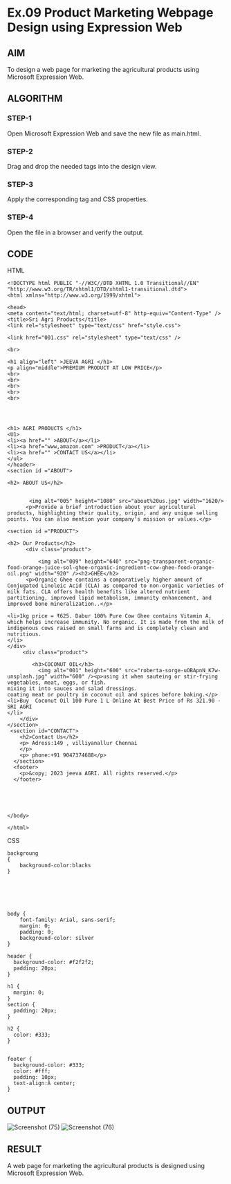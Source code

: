# Ex.09 Product Marketing Webpage Design using Expression Web
## AIM
  To design a web page for marketing the agricultural products using Microsoft Expression Web.

## ALGORITHM
### STEP-1
  Open Microsoft Expression Web and save the new file as main.html.

### STEP-2
  Drag and drop the needed tags into the design view.

### STEP-3
  Apply the corresponding tag and CSS properties.

### STEP-4
  Open the file in a browser and verify the output.
  
## CODE
HTML
```
<!DOCTYPE html PUBLIC "-//W3C//DTD XHTML 1.0 Transitional//EN" "http://www.w3.org/TR/xhtml1/DTD/xhtml1-transitional.dtd">
<html xmlns="http://www.w3.org/1999/xhtml">

<head>
<meta content="text/html; charset=utf-8" http-equiv="Content-Type" />
<title>Sri Agri Products</title>
<link rel="stylesheet" type="text/css" href="style.css">

<link href="001.css" rel="stylesheet" type="text/css" />

<br>
 
<h1 align="left" >JEEVA AGRI </h1>
<p align="middle">PREMIUM PRODUCT AT LOW PRICE</p>
<br>
<br>
<br>
<br>
<br>




<h1> AGRI PRODUCTS </h1>
<U1>
<li><a href="" >ABOUT</a></li>
<li><a href="www,amazon.com" >PRODUCT</a></li>
<li><a href="" >CONTACT US</a></li>
</ul>
</header>
<section id ="ABOUT">

<h2> ABOUT US</h2>
      
      
       <img alt="005" height="1080" src="about%20us.jpg" width="1620/>
      <p>Provide a brief introduction about your agricultural products, highlighting their quality, origin, and any unique selling points. You can also mention your company's mission or values.</p>

<section id ="PRODUCT">

<h2> Our Products</h2>
      <div class="product">
      
      	  <img alt="009" height="640" src="png-transparent-organic-food-orange-juice-sol-ghee-organic-ingredient-cow-ghee-food-orange-oil.png" width="920" /><h2>GHEE</h2>
      <p>Organic Ghee contains a comparatively higher amount of Conjugated Linoleic Acid (CLA) as compared to non-organic varieties of milk fats. CLA offers health benefits like altered nutrient partitioning, improved lipid metabolism, immunity enhancement, and improved bone mineralization..</p>
   
<li>1kg price = ₹625. Dabur 100% Pure Cow Ghee contains Vitamin A, which helps increase immunity. No organic. It is made from the milk of indigenous cows raised on small farms and is completely clean and nutritious.
</li> 
</div>
     <div class="product">
      
        <h3>COCONUT OIL</h3>
          <img alt="001" height="600" src="roberta-sorge-uOBApnN_K7w-unsplash.jpg" width="600" /><p>using it when sauteing or stir-frying vegetables, meat, eggs, or fish.
mixing it into sauces and salad dressings.
coating meat or poultry in coconut oil and spices before baking.</p>
<li>Buy  Coconut Oil 100 Pure 1 L Online At Best Price of Rs 321.90 - SRI AGRI
</li>
    </div>
</section>
 <section id="CONTACT">
    <h2>Contact Us</h2>
    <p> Adress:149 , villiyanallur Chennai 
    </p>
    <p> phone:+91 9047374688</p>
  </section>
  <footer>
    <p>&copy; 2023 jeeva AGRI. All rights reserved.</p>
  </footer>





</body>

</html>
```
CSS
```
backgroung
{
	background-color:blacks
}






body {
	font-family: Arial, sans-serif;
	margin: 0;
	padding: 0;
	background-color: silver
}

header {
  background-color: #f2f2f2;
  padding: 20px;
}

h1 {
  margin: 0;
}
section {
  padding: 20px;
}

h2 {
  color: #333;
}


footer {
  background-color: #333;
  color: #fff;
  padding: 10px;
  text-align:Â center;
}
```

## OUTPUT
![Screenshot (75)](https://github.com/SDJeeva/Ex09_Web-Design/assets/127816889/5b0db5b2-161b-454f-b56a-7ab029e30178)
![Screenshot (76)](https://github.com/SDJeeva/Ex09_Web-Design/assets/127816889/4ad88efb-ece3-48f5-8189-9b86b792a81a)


## RESULT
  A web page for marketing the agricultural products is designed using Microsoft Expression Web.
